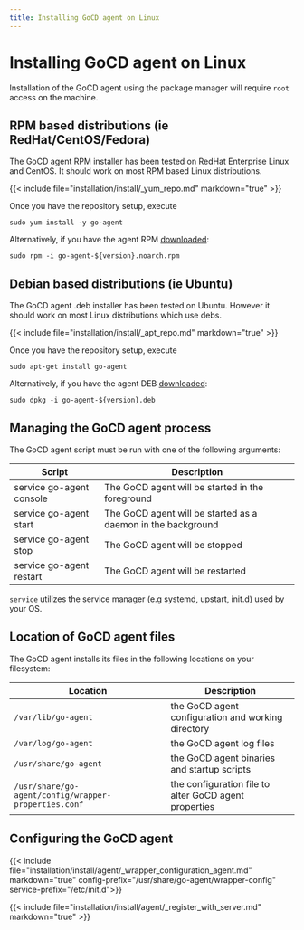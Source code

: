 ```yaml
---
title: Installing GoCD agent on Linux
---
```


# Installing GoCD agent on Linux

Installation of the GoCD agent using the package manager will require `root` access on the machine.

## RPM based distributions (ie RedHat/CentOS/Fedora)

The GoCD agent RPM installer has been tested on RedHat Enterprise Linux and CentOS. It should work on most RPM based Linux distributions.

{{< include file="installation/install/_yum_repo.md" markdown="true" >}}

Once you have the repository setup, execute

```shell
sudo yum install -y go-agent
```

Alternatively, if you have the agent RPM [downloaded](https://www.gocd.org/download):

```shell
sudo rpm -i go-agent-${version}.noarch.rpm
```

## Debian based distributions (ie Ubuntu)

The GoCD agent .deb installer has been tested on Ubuntu. However it should work on most Linux distributions which use debs.

{{< include file="installation/install/_apt_repo.md" markdown="true" >}}

Once you have the repository setup, execute

```shell
sudo apt-get install go-agent
```

Alternatively, if you have the agent DEB [downloaded](https://www.gocd.org/download):

```shell
sudo dpkg -i go-agent-${version}.deb
```

## Managing the GoCD agent process

The GoCD agent script must be run with one of the following arguments: 

| Script                                             | Description                                                              |
| -------------------------------------------------- | ------------------------------------------------------------------------ |
|  service go-agent console                          | The GoCD agent will be started in the foreground                         |
|  service go-agent start                            | The GoCD agent will be started as a daemon in the background             |
|  service go-agent stop                             | The GoCD agent will be stopped                                           |
|  service go-agent restart                          | The GoCD agent will be restarted                                         |

`service` utilizes the service manager (e.g systemd, upstart, init.d) used by your OS.

## Location of GoCD agent files

The GoCD agent installs its files in the following locations on your filesystem:

| Location                                             | Description                                           |
| ---------------------------------------------------- | ----------------------------------------------------- |
| `/var/lib/go-agent`                                 | the GoCD agent configuration and working directory    |
| `/var/log/go-agent`                                  | the GoCD agent log files                              |
| `/usr/share/go-agent`                                | the GoCD agent binaries and startup scripts           |
| `/usr/share/go-agent/config/wrapper-properties.conf` | the configuration file to alter GoCD agent properties |

## Configuring the GoCD agent

{{< include file="installation/install/agent/_wrapper_configuration_agent.md" markdown="true" config-prefix="/usr/share/go-agent/wrapper-config" service-prefix="/etc/init.d">}}

{{< include file="installation/install/agent/_register_with_server.md" markdown="true" >}}
